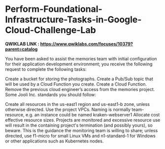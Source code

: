 # Perform-Foundational-Infrastructure-Tasks-in-Google-Cloud-Challenge-Lab

 **QWIKLAB LINK : https://www.qwiklabs.com/focuses/10379?parent=catalog**
 
 You have been asked to assist the memories team with initial configuration for their application development environment; you receive the following request to complete the following tasks:

Create a bucket for storing the photographs.
Create a Pub/Sub topic that will be used by a Cloud Function you create.
Create a Cloud Function.    
Remove the previous cloud engineer’s access from the memories project.
Some Jooli Inc. standards you should follow:

Create all resources in the us-east1 region and us-east1-b zone, unless otherwise directed.
Use the project VPCs.
Naming is normally team-resource, e.g. an instance could be named kraken-webserver1
Allocate cost effective resource sizes. Projects are monitored and excessive resource use will result in the containing project's termination (and possibly yours), so beware. This is the guidance the monitoring team is willing to share; unless directed, use f1-micro for small Linux VMs and n1-standard-1 for Windows or other applications such as Kubernetes nodes.
 
